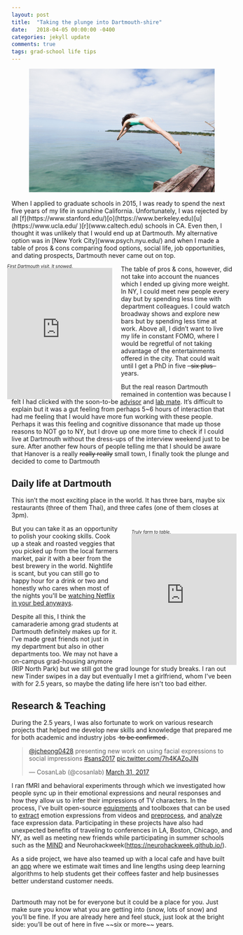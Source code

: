 ```yaml
---
layout: post
title:  "Taking the plunge into Dartmouth-shire"
date:   2018-04-05 00:00:00 -0400
categories: jekyll update
comments: true
tags: grad-school life tips
---
```


<figure>
<div style="text-align:center">
  <img  src="/assets/post20180405/main.jpg" width="560">
</div>
</figure>
<!--excerpt.start-->
When I applied to graduate schools in 2015, I was ready to spend the next
five years of my life in sunshine California. Unfortunately, I was rejected by
all [f](https://www.stanford.edu/)[o](https://www.berkeley.edu)[u](https://www.ucla.edu/
)[r](www.caltech.edu) schools in CA. Even then, I thought it was unlikely that I would end up
at Dartmouth. My alternative option was in [New York City](www.psych.nyu.edu/)
and when I made a table of pros & cons comparing food options, social life,
job opportunities, and dating prospects, Dartmouth never came out on top.

<div style="position: relative; min-height:300px; overflow: show; right: 10px; float: left; align: left; margin-right: 10px; margin-bottom: 10px; width: 240px">
<i><font size="1"><p align="left">First Dartmouth visit. It snowed.</p></font></i>
<iframe src='https://www.instagram.com/p/VMltriydGm/embed' style='position: absolute; border: 0; height:100%; overflow: show; align: left; top: 20px;' width="240px"></iframe>
</div>

The table of pros & cons, however, did not take into account the nuances
which I ended up giving more weight. In NY, I could meet new people every day
but by spending less time with department colleagues. I could watch
broadway shows and explore new bars but by spending less time at work.
Above all, I didn’t want to live my life in constant FOMO, where I would
be regretful of not taking advantage of the entertainments offered in the city.
That could wait until I get a PhD in five ~~&nbsp;&nbsp;six plus&nbsp;&nbsp;~~ years.


But the real reason Dartmouth remained in contention was because I felt I had clicked with
the soon-to-be [advisor](http://lukejchang.com/) and [lab mate](http://eshinjolly.com).
It’s difficult to explain but it was a gut feeling from perhaps 5~6 hours of
interaction that had me feeling that I would have more fun working with these people.
Perhaps it was this feeling and cognitive dissonance that made up those reasons
to NOT go to NY, but I drove up one more time to check if I could
live at Dartmouth without the dress-ups of the interview weekend just to be sure.
After another few hours of people telling me that I should be aware that Hanover
is a really ~~really really~~ small town, I finally took the plunge and decided
to come to Dartmouth

## Daily life at Dartmouth
This isn’t the most exciting place in the world. It has three bars, maybe six
restaurants (three of them Thai), and three cafes (one of them closes at 3pm).
<div style="position: relative; min-height:300px; overflow: show; left: 10px; float: right; align: right; margin-left: 20px; margin-bottom: 20px; width: 240px">
<i><font size="1"><p align="left">Truly farm to table.</p></font></i>
<iframe src='https://www.instagram.com/p/BNf3VZHDySH/embed' style='position: absolute; border: 0; height:100%; overflow: show; align: right; top: 20px;' width="240px"></iframe>
</div>

But you can take it as an opportunity to polish your cooking skills.
Cook up a steak and roasted veggies that you picked up from the local farmers market,
pair it with a beer from the best brewery in the world.  Nightlife is scant, but
you can still go to happy hour for a drink or two and honestly who cares when
most of the nights you'll be [watching Netflix in your bed anyways](https://cdn.someecards.com/someecards/usercards/nothing-says-i-know-how-to-party-like-drinking-coffee-and-watching-netflix-on-a-friday-night--f473f.png).

Despite all this, I think the camaraderie among grad students at Dartmouth
definitely makes up for it. I've made great friends not just in my department
but also in other departments too. We may not have a on-campus grad-housing anymore
(RIP North Park) but we still got the grad lounge for study breaks.
I ran out new Tinder swipes in a day but eventually I met a girlfriend,
whom I've been with for 2.5 years, so maybe the dating life here isn't too bad either.

## Research & Teaching
During the 2.5 years, I was also fortunate to work on various research projects
that helped me develop new skills and knowledge that prepared me for both
academic and industry jobs ~~&nbsp;to be confirmed&nbsp;~~.

<blockquote class="twitter-tweet" data-lang="en" width="240" align="left" right="10"><p lang="en" dir="ltr"><a href="https://twitter.com/jcheong0428?ref_src=twsrc%5Etfw">@jcheong0428</a> presenting new work on using facial expressions to social impressions <a href="https://twitter.com/hashtag/sans2017?src=hash&amp;ref_src=twsrc%5Etfw">#sans2017</a> <a href="https://t.co/7h4KAZoJlN">pic.twitter.com/7h4KAZoJlN</a></p>&mdash; CosanLab (@cosanlab) <a href="https://twitter.com/cosanlab/status/847890965054488580?ref_src=twsrc%5Etfw">March 31, 2017</a></blockquote>
<script async src="https://platform.twitter.com/widgets.js" charset="utf-8"></script>

I ran fMRI and behavioral experiments through which we investigated how people
sync up in their emotional expressions and neural responses and how they
allow us to infer their impressions of TV characters. In the process,
I've built open-source [equipments](https://psyarxiv.com/p5293/) and toolboxes
that can be used to [extract](https://github.com/cosanlab/affectiva-api-app)
emotion expressions from videos and [preprocess](https://github.com/jcheong0428/facesync),
and [analyze](https://github.com/cosanlab/feat) face expression data.
Participating in these projects have also had unexpected benefits of
traveling to conferences in LA, Boston, Chicago, and NY, as well as
meeting new friends while participating in summer schools such as the
[MIND](https://summer-mind.github.io/) and
Neurohackweek(https://neurohackweek.github.io/).


As a side project, we have also teamed up with a local cafe and have built
an [app](http://lineatkaf.com/) where we estimate wait times and line lengths
using deep learning algorithms to help students get their coffees faster
and help businesses better understand customer needs.

<br>
Dartmouth may not be for everyone but it could be a place for you.
Just make sure you know what you are getting into (snow, lots of snow) and
you’ll be fine. If you are already here and feel stuck,
just look at the bright side: you’ll be out of here in
five ~~six or more~~ years.
